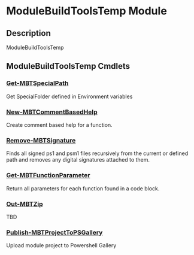 ﻿---
Module Name: ModuleBuildToolsTemp
Module Guid: 79365040-e2e9-4c74-aba1-c9e635e68ccd
Download Help Link: https://www.github.com/justin-p/ModuleBuildToolsTemp/release/ModuleBuildToolsTemp/docs/ModuleBuildToolsTemp.md
Help Version: 0.0.9
Locale: en-US
---

# ModuleBuildToolsTemp Module
## Description
ModuleBuildToolsTemp

## ModuleBuildToolsTemp Cmdlets
### [Get-MBTSpecialPath](Get-MBTSpecialPath.md)
Get SpecialFolder defined in Environment variables

### [New-MBTCommentBasedHelp](New-MBTCommentBasedHelp.md)
Create comment based help for a function.

### [Remove-MBTSignature](Remove-MBTSignature.md)
Finds all signed ps1 and psm1 files recursively from the current  or defined path and removes any digital signatures attached to them.

### [Get-MBTFunctionParameter](Get-MBTFunctionParameter.md)
Return all parameters for each function found in a code block.

### [Out-MBTZip](Out-MBTZip.md)
TBD

### [Publish-MBTProjectToPSGallery](Publish-MBTProjectToPSGallery.md)
Upload module project to Powershell Gallery


